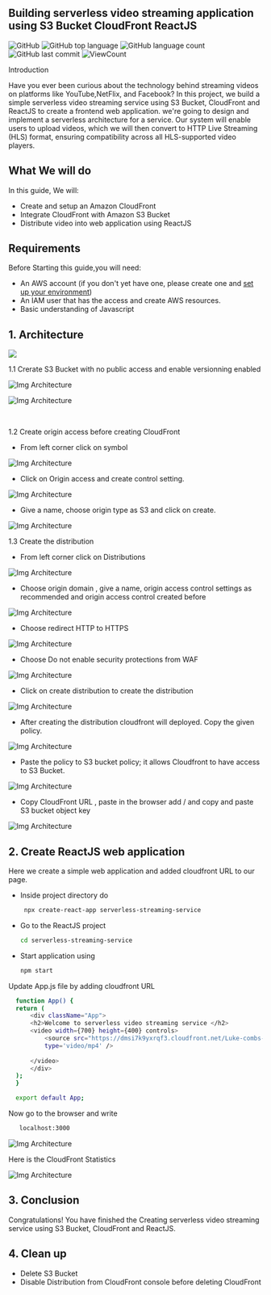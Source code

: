 ## Building serverless video streaming application using S3 Bucket CloudFront ReactJS

![GitHub](https://img.shields.io/github/license/fermat01/Building-serverless-video-streaming-app?style=flat)
![GitHub top language](https://img.shields.io/github/languages/top/fermat01/Building-serverless-video-streaming-app?style=flat)
![GitHub language count](https://img.shields.io/github/languages/count/fermat01/Building-serverless-video-streaming-app?style=flat)
![GitHub last commit](https://img.shields.io/github/last-commit/fermat01/Building-serverless-video-streaming-app?style=flat)
![ViewCount](https://views.whatilearened.today/views/github/fermat01/Building-serverless-video-streaming-app.svg?cache=remove)


Introduction

Have you ever been curious about the technology behind streaming videos on platforms like YouTube,NetFlix, and Facebook? In this project, we build a simple serverless video streaming service using S3 Bucket, CloudFront and ReactJS to create a frontend web application.
we're going to design and implement a serverless architecture for a service. Our system will enable users to upload videos, which we will then convert to HTTP Live Streaming (HLS) format, ensuring compatibility across all HLS-supported video players.

## What We will do

In this guide, We will:

- Create and setup an Amazon CloudFront
- Integrate CloudFront with Amazon S3 Bucket
- Distribute video into web application using ReactJS

## Requirements

Before Starting this guide,you will need:

- An AWS account (if you don't yet have one, please create one and [set up your environment](https://aws.amazon.com/getting-started/guides/setup-environment/))
- An IAM user that has the access and create AWS resources.
- Basic understanding of Javascript

## 1. Architecture

<img src="images/archit-serverless-setream-app.gif" > 

 <br />

1.1 Crerate S3 Bucket with no public access and enable versionning enabled

 ![Img Architecture](images/s3bucket.png) 



 ![Img Architecture](images/bucket2.png) 

 <br />

1.2 Create origin access before creating CloudFront


- From left corner click on symbol

 ![Img Architecture](images/OAC00.png) 

 
- Click on Origin access and create control setting.
  
![Img Architecture](images/OAC0.png)

- Give a name, choose origin type as S3 and click on create.
  
![Img Architecture](images/OAC2.png) 

1.3 Create the distribution

- From left corner click on Distributions
  
![Img Architecture](images/distribution1.png)

- Choose origin domain , give a name,  origin access control settings as recommended and origin access control created before  

![Img Architecture](images/distribution2.png)
- Choose redirect HTTP to HTTPS 
  
![Img Architecture](images/distribution3.png)

- Choose Do not enable security protections from WAF
  
![Img Architecture](images/distribution5.png)

- Click on create distribution to create the distribution
  
![Img Architecture](images/distribution4.png)


- After creating the distribution cloudfront will deployed. Copy the given policy.
  

![Img Architecture](images/update-cloudFront-policy.png)

- Paste the policy to S3 bucket policy; it allows Cloudfront to have access to S3 Bucket.
  

![Img Architecture](images/s3-bucket-policy-updated.png)


- Copy CloudFront URL , paste in the browser add / and copy and paste S3 bucket object key 
 

![Img Architecture](images/test1.png)


## 2. Create ReactJS web application <br />
   
 Here we create a simple web application and added cloudfront URL to our page.

-  Inside project directory do <br/>
   ```bash
    npx create-react-app serverless-streaming-service
   ```
- Go to the ReactJS project <br/>
    ```bash
   cd serverless-streaming-service
   ```
- Start application using <br/>

    ```bash
    npm start
    ```
Update App.js file by adding cloudfront URL

  ```bash 
    function App() {
    return (
        <div className="App">
        <h2>Welcome to serverless video streaming service </h2>
        <video width={700} height={400} controls>
            <source src="https://dmsi7k9yxrqf3.cloudfront.net/Luke-combs-and-Tracy-Chapman.mp4"
            type='video/mp4' />
            
        </video>
        </div>
    );
    }

    export default App;
```
Now go to the browser and write
```bash 
   localhost:3000
```

![Img Architecture](images/final.png)

Here is the CloudFront Statistics 

![Img Architecture](images/statCloudFront.png)

## 3. Conclusion <br />

Congratulations! You have finished the Creating serverless video streaming service using S3 Bucket, CloudFront and ReactJS.

##  4. Clean up

- Delete S3 Bucket
- Disable Distribution from CloudFront console before deleting CloudFront
